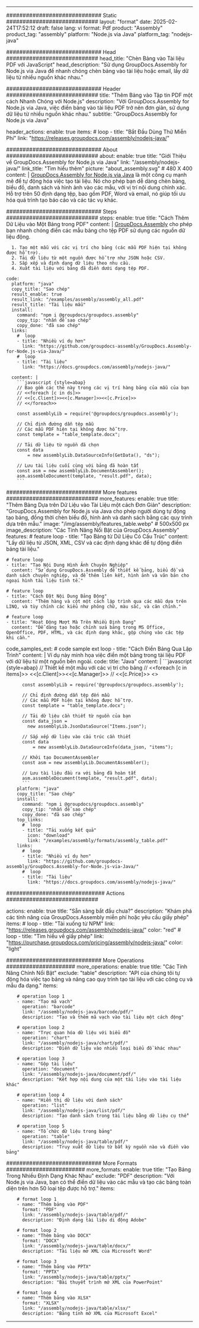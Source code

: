 



---
############################# Static ############################
layout: "format"
date:  2025-02-24T17:52:12
draft: false
lang: vi
format: Pdf
product: "Assembly"
product_tag: "assembly"
platform: "Node.js via Java"
platform_tag: "nodejs-java"

############################# Head ############################
head_title: "Chèn Bảng vào Tài liệu PDF với JavaScript"
head_description: "Sử dụng GroupDocs.Assembly for Node.js via Java để nhanh chóng chèn bảng vào tài liệu hoặc email, lấy dữ liệu từ nhiều nguồn khác nhau."

############################# Header ############################
title: "Thêm Bảng vào Tập tin PDF một cách Nhanh Chóng với Node.js" 
description: "Với GroupDocs.Assembly for Node.js via Java, việc điền bảng vào tài liệu PDF trở nên đơn giản, sử dụng dữ liệu từ nhiều nguồn khác nhau."
subtitle: "GroupDocs.Assembly for Node.js via Java" 

header_actions:
  enable: true
  items:
    #  loop
    - title: "Bắt Đầu Dùng Thử Miễn Phí"
      link: "https://releases.groupdocs.com/assembly/nodejs-java/"
      
############################# About ############################
about:
    enable: true
    title: "Giới Thiệu về GroupDocs.Assembly for Node.js via Java"
    link: "/assembly/nodejs-java/"
    link_title: "Tìm hiểu thêm"
    picture: "about_assembly.svg" # 480 X 400
    content: |
       [GroupDocs.Assembly for Node.js via Java](/assembly/nodejs-java/) là một công cụ mạnh mẽ để tự động hóa việc tạo tài liệu. Nó cho phép bạn dễ dàng chèn bảng, biểu đồ, danh sách và hình ảnh vào các mẫu, với vị trí nội dung chính xác. Hỗ trợ trên 50 định dạng tệp, bao gồm PDF, Word và email, nó giúp tối ưu hóa quá trình tạo báo cáo và các tác vụ khác.

############################# Steps ############################
steps:
    enable: true
    title: "Cách Thêm Dữ Liệu vào Một Bảng trong PDF"
    content: |
      [GroupDocs.Assembly](/assembly/nodejs-java/) cho phép bạn nhanh chóng điền các mẫu bảng cho tệp PDF sử dụng các nguồn dữ liệu động.
      
      1. Tạo một mẫu với các vị trí cho bảng (các mẫu PDF hiện tại không được hỗ trợ).
      2. Tải dữ liệu từ một nguồn được hỗ trợ như JSON hoặc CSV.
      3. Sắp xếp và định dạng dữ liệu theo nhu cầu.
      4. Xuất tài liệu với bảng đã điền dưới dạng tệp PDF.
   
    code:
      platform: "java"
      copy_title: "Sao chép"
      result_enable: true
      result_link: "/examples/assembly/assembly_all.pdf"
      result_title: "Tài liệu mẫu"
      install:
        command: "npm i @groupdocs/groupdocs.assembly"
        copy_tip: "nhấn để sao chép"
        copy_done: "đã sao chép"
      links:
        #  loop
        - title: "Nhiều ví dụ hơn"
          link: "https://github.com/groupdocs-assembly/GroupDocs.Assembly-for-Node.js-via-Java/"
        #  loop
        - title: "Tài liệu"
          link: "https://docs.groupdocs.com/assembly/nodejs-java/"
          
      content: |
        ```javascript {style=abap}
        // Bao gồm các thẻ này trong các vị trí hàng bảng của mẫu của bạn
        // <<foreach [c in ds]>>
        // <<[c.Client]>><<[c.Manager]>><<[c.Price]>>
        // <</foreach>>
    
        const assemblyLib = require('@groupdocs/groupdocs.assembly');

        // Chỉ định đường dẫn tệp mẫu
        // Các mẫu PDF hiện tại không được hỗ trợ.
        const template = "table_template.docx";

        // Tải dữ liệu từ nguồn đã chọn
        const data 
            = new assemblyLib.DataSourceInfo(GetData(), "ds");

        // Lưu tài liệu cuối cùng với bảng đã hoàn tất
        const asm = new assemblyLib.DocumentAssembler();
        asm.assembleDocument(template, "result.pdf", data);
        ```           

############################# More features ############################
more_features:
  enable: true
  title: "Thêm Bảng Dựa trên Dữ Liệu vào Tài Liệu một cách Đơn Giản"
  description: "GroupDocs.Assembly for Node.js via Java cho phép người dùng tự động tạo bảng, đồng thời chèn biểu đồ, hình ảnh và danh sách bằng các quy trình dựa trên mẫu."
  image: "/img/assembly/features_table.webp" # 500x500 px
  image_description: "Các Tính Năng Nổi Bật của GroupDocs.Assembly"
  features:
    # feature loop
    - title: "Tạo Bảng từ Dữ Liệu Có Cấu Trúc"
      content: "Lấy dữ liệu từ JSON, XML, CSV và các định dạng khác để tự động điền bảng tài liệu."

    # feature loop
    - title: "Tạo Nội Dung Hình Ảnh Chuyên Nghiệp"
      content: "Sử dụng GroupDocs.Assembly để thiết kế bảng, biểu đồ và danh sách chuyên nghiệp, và để thêm liên kết, hình ảnh và văn bản cho ngoại hình tài liệu tinh tế."

    # feature loop
    - title: "Cách Đặt Nội Dung Bảng Động"
      content: "Thêm hàng và cột một cách lập trình qua các mẫu dựa trên LINQ, và tùy chỉnh các kiểu như phông chữ, màu sắc, và căn chỉnh."

    # feature loop
    - title: "Hoạt Động Mượt Mà Trên Nhiều Định Dạng"
      content: "Dễ dàng tạo hoặc chỉnh sửa bảng trong MS Office, OpenOffice, PDF, HTML, và các định dạng khác, gộp chúng vào các tệp khi cần."
      
  code_samples_ext:
    # code sample ext loop
    - title: "Cách Điền Bảng Qua Lập Trình"
      content: |
        Ví dụ này minh họa việc điền một bảng trong tài liệu PDF với dữ liệu từ một nguồn bên ngoài.
      code:
        title: "Java"
        content: |
          ```javascript {style=abap}
          // Thiết kế một mẫu với các vị trí cho bảng
          // <<foreach [c in items]>> <<[c.Client]>><<[c.Manager]>>
          //  <<[c.Price]>> <</foreach>>
          
          const assemblyLib = require('@groupdocs/groupdocs.assembly');

          // Chỉ định đường dẫn tệp đến mẫu
          // Các mẫu PDF hiện tại không được hỗ trợ.
          const template = "table_template.docx";

          // Tải dữ liệu cần thiết từ nguồn của bạn
          const data_json = 
            new assemblyLib.JsonDataSource("Items.json");

          // Sắp xếp dữ liệu vào cấu trúc cần thiết
          const data 
              = new assemblyLib.DataSourceInfo(data_json, "items");

          // Khởi tạo DocumentAssembler
          const asm = new assemblyLib.DocumentAssembler();

          // Lưu tài liệu đầu ra với bảng đã hoàn tất
          asm.assembleDocument(template, "result.pdf", data);
          ```
        platform: "java"
        copy_title: "Sao chép"
        install:
          command: "npm i @groupdocs/groupdocs.assembly"
          copy_tip: "nhấn để sao chép"
          copy_done: "đã sao chép"
        top_links:
          #  loop
          - title: "Tải xuống kết quả"
            icon: "download"
            link: "/examples/assembly/formats/assembly_table.pdf"
        links:
          #  loop
          - title: "Nhiều ví dụ hơn"
            link: "https://github.com/groupdocs-assembly/GroupDocs.Assembly-for-Node.js-via-Java/"
          #  loop
          - title: "Tài liệu"
            link: "https://docs.groupdocs.com/assembly/nodejs-java/"
            

            


############################## Actions ############################

actions:
  enable: true
  title: "Sẵn sàng bắt đầu chưa?"
  description: "Khám phá các tính năng của GroupDocs.Assembly miễn phí hoặc yêu cầu giấy phép"
  items:
    #  loop
    - title: "Tải xuống từ NPM"
      link: "https://releases.groupdocs.com/assembly/nodejs-java/"
      color: "red"
        #  loop
    - title: "Tìm hiểu về giấy phép"
      link: "https://purchase.groupdocs.com/pricing/assembly/nodejs-java/"
      color: "light"


############################# More Operations #####################
more_operations:
    enable: true
    title: "Các Tính Năng Chính Nổi Bật"
    exclude: "table"
    description: "API của chúng tôi tự động hóa việc tạo bảng và nâng cao quy trình tạo tài liệu với các công cụ và mẫu đa dạng."
    items: 
          
        # operation loop 1
        - name: "Tạo mã vạch"
          operation: "barcode"
          link: "/assembly/nodejs-java/barcode/pdf/"
          description: "Tạo và thêm mã vạch vào tài liệu một cách động"

        # operation loop 2
        - name: "Trực quan hóa dữ liệu với biểu đồ"
          operation: "chart"
          link: "/assembly/nodejs-java/chart/pdf/"
          description: "Điền dữ liệu vào nhiều loại biểu đồ khác nhau"

        # operation loop 3
        - name: "Gộp tài liệu"
          operation: "document"
          link: "/assembly/nodejs-java/document/pdf/"
          description: "Kết hợp nội dung của một tài liệu vào tài liệu khác"

        # operation loop 4
        - name: "Hiển thị dữ liệu với danh sách"
          operation: "list"
          link: "/assembly/nodejs-java/list/pdf/"
          description: "Tạo danh sách trong tài liệu bằng dữ liệu cụ thể"

        # operation loop 5
        - name: "Tổ chức dữ liệu trong bảng"
          operation: "table"
          link: "/assembly/nodejs-java/table/pdf/"
          description: "Truy xuất dữ liệu từ bất kỳ nguồn nào và điền vào bảng"
         
          
############################# More Formats ########################
more_formats:
    enable: true
    title: "Tạo Bảng Trong Nhiều Định Dạng Khác Nhau"
    exclude: "PDF"
    description: "Với Node.js via Java, bạn có thể điền dữ liệu vào các mẫu và tạo các bảng toàn diện trên hơn 50 loại tệp được hỗ trợ."
    items: 
          
        # format loop 1
        - name: "Thêm bảng vào PDF"
          format: "PDF"
          link: "/assembly/nodejs-java/table/pdf/"
          description: "Định dạng tài liệu di động Adobe"
          
        # format loop 2
        - name: "Thêm bảng vào DOCX"
          format: "DOCX"
          link: "/assembly/nodejs-java/table/docx/"
          description: "Tài liệu mở XML của Microsoft Word"
          
        # format loop 3
        - name: "Thêm bảng vào PPTX"
          format: "PPTX"
          link: "/assembly/nodejs-java/table/pptx/"
          description: "Bài thuyết trình mở XML của PowerPoint"
          
        # format loop 4
        - name: "Thêm bảng vào XLSX"
          format: "XLSX"
          link: "/assembly/nodejs-java/table/xlsx/"
          description: "Bảng tính mở XML của Microsoft Excel"


          

---